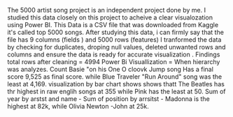The 5000 artist song project  is an independent project done by me. I studied this data closely on this project to acheive a clear visualozation using Power BI.
This Data is a CSV file that  was downloaded from Kaggle it's called top 5000 songs. After studying this data, i can firmly say that the file has 9 columns (fields ) and 5000 rows (features)
I tranformed the data by checking for duplicates, droping null values, deleted unwanted rows and columns and ensure the data is ready for accurate visualization . 
Findings
total rows after cleaning = 4994
Power Bi Visuallization = When hierarchy was analyzes. Count Basie "on his One O cloovk Jump song Has a final score 9,525 as final score. while Blue Traveler "Run Around" song was the least at 4,169.
visualization by bar chart shows shows thatt The Beatles has thr highest in raw englih songs at 355 while Pink has the least at 50. 
Sum of year by arstst and name -
Sum of position by arrsitst - Madonna is the highest at 82k, while Olivia Newton -John at 25k. 
